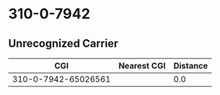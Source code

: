 # 310-0-7942
## Unrecognized Carrier


| CGI | Nearest CGI | Distance |
|-----|-------------|----------|
| 310-0-7942-65026561 |  | 0.0 |
